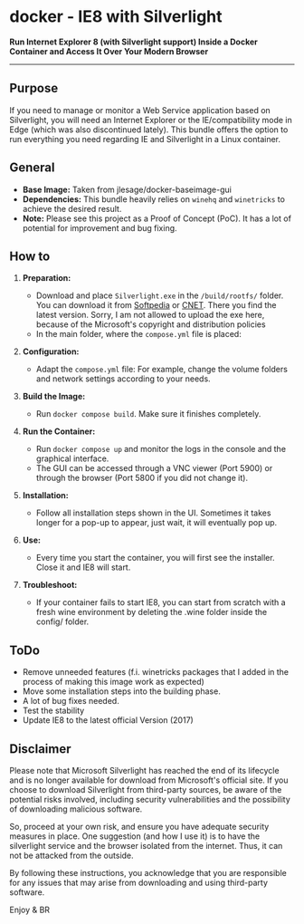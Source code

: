 # docker - IE8 with Silverlight
<b> Run Internet Explorer 8 (with Silverlight support) Inside a Docker Container and Access It Over Your Modern Browser</b>
___

## Purpose

If you need to manage or monitor a Web Service application based on Silverlight, you will need an Internet Explorer or the IE/compatibility mode in Edge (which was also discontinued lately). This bundle offers the option to run everything you need regarding IE and Silverlight in a Linux container.

## General

- **Base Image:** Taken from jlesage/docker-baseimage-gui
- **Dependencies:** This bundle heavily relies on `winehq` and `winetricks` to achieve the desired result.
- **Note:** Please see this project as a Proof of Concept (PoC). It has a lot of potential for improvement and bug fixing.

## How to

1. **Preparation:**
   - Download and place `Silverlight.exe` in the `/build/rootfs/` folder. You can download it from [Softpedia](https://www.softpedia.com/get/Tweak/Browser-Tweak/Microsoft-Silverlight.shtml) or [CNET](https://download.cnet.com/microsoft-silverlight-64-bit/3000-2378_4-75884713.html?_sm_vck=N5MR4QD1140FHTTv4QQjk30JJ57Vn4V1nHFkqN2rv3n4QD7SrZVq&ex=WLS-2202.3). There you find the latest version. Sorry, I am not allowed to upload the exe here, because of the Microsoft's copyright and distribution policies
   - In the main folder, where the `compose.yml` file is placed:

2. **Configuration:**
   - Adapt the `compose.yml` file: For example, change the volume folders and network settings according to your needs.

3. **Build the Image:**
   - Run `docker compose build`. Make sure it finishes completely.

4. **Run the Container:**
   - Run `docker compose up` and monitor the logs in the console and the graphical interface.
   - The GUI can be accessed through a VNC viewer (Port 5900) or through the browser (Port 5800 if you did not change it).

5. **Installation:**
   - Follow all installation steps shown in the UI. Sometimes it takes longer for a pop-up to appear, just wait, it will eventually pop up.
     
6. **Use:**
   - Every time you start the container, you will first see the installer. Close it and IE8 will start.
     
7. **Troubleshoot:**
   - If your container fails to start IE8, you can start from scratch with a fresh wine environment by deleting the .wine folder inside the config/ folder.
     
## ToDo

- Remove unneeded features (f.i. winetricks packages that I added in the process of making this image work as expected)
- Move some installation steps into the building phase.
- A lot of bug fixes needed.
- Test the stability
- Update IE8 to the latest official Version (2017)

  
## Disclaimer

Please note that Microsoft Silverlight has reached the end of its lifecycle and is no longer available for download from Microsoft's official site. If you choose to download Silverlight from third-party sources, be aware of the potential risks involved, including security vulnerabilities and the possibility of downloading malicious software.

So, proceed at your own risk, and ensure you have adequate security measures in place. One suggestion (and how I use it) is to have the silverlight service and the browser isolated from the internet. Thus, it can not be attacked from the outside.

By following these instructions, you acknowledge that you are responsible for any issues that may arise from downloading and using third-party software.


Enjoy & BR


